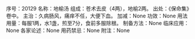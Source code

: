 序号：20129
名称：地榆汤
组成：苍术去皮（4两），地榆2两。
出处：《保命集》卷中。
主治：久病肠风，痛痒不任，大便下血。
加减：None
功效：None
用法用量：每服1两，水1盏，煎至7分，食前多服除根。
制备方法：None
临床应用：None
各家论述：None
用药禁忌：None
附注：None
